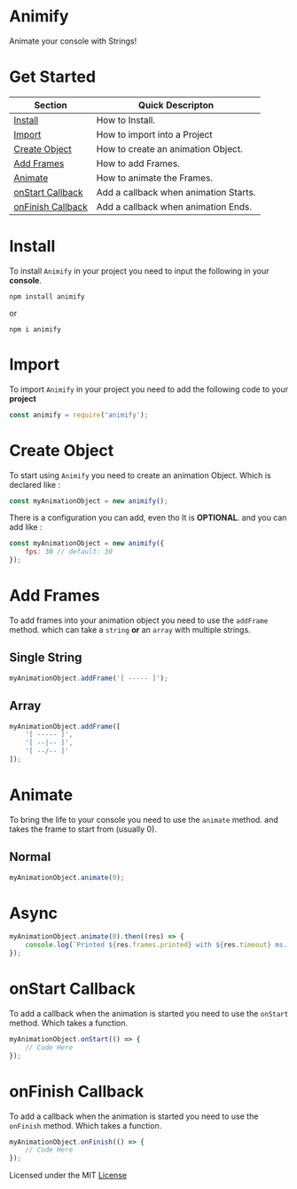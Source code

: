 # Animify
Animate your console with Strings!

# Get Started
Section | Quick Descripton
------------ | -------------
[Install](#install) | How to Install.
[Import](#import) | How to import into a Project
[Create Object](#create-object) | How to create an animation Object.
[Add Frames](#add-frames) | How to add Frames.
[Animate](#animate) | How to animate the Frames.
[onStart Callback](#onstart-callback) | Add a callback when animation Starts.
[onFinish Callback](#onstart-callback) | Add a callback when animation Ends.

# Install
To install `Animify` in your project you need to input the following in your **console**.
```
npm install animify
```
or
```
npm i animify
```

# Import
To import `Animify` in your project you need to add the following code to your **project**
```js
const animify = require('animify');
```

# Create Object
To start using `Animify` you need to create an animation Object. Which is declared like :
```js
const myAnimationObject = new animify();
```
There is a configuration you can add, even tho It is **OPTIONAL**. and you can add like :
```js
const myAnimationObject = new animify({
    fps: 30 // default: 30
});
```

# Add Frames
To add frames into your animation object you need to use the `addFrame` method. which can take a `string` **or** an `array` with multiple strings.
## Single String
```js
myAnimationObject.addFrame('[ ----- ]');
```
## Array
```js
myAnimationObject.addFrame([
    '[ ----- ]',
    '[ --|-- ]',
    '[ --/-- ]'
]);
```

# Animate
To bring the life to your console you need to use the `animate` method. and takes the frame to start from (usually 0).
## Normal
```js
myAnimationObject.animate(0);
```
# Async
```js
myAnimationObject.animate(0).then((res) => {
    console.log(`Printed ${res.frames.printed} with ${res.timeout} ms. delay between Images.`);
});
```

# onStart Callback
To add a callback when the animation is started you need to use the `onStart` method. Which takes a function.
```js
myAnimationObject.onStart(() => {
    // Code Here
});
```

# onFinish Callback
To add a callback when the animation is started you need to use the `onFinish` method. Which takes a function.
```js
myAnimationObject.onFinish(() => {
    // Code Here
});
```

Licensed under the MIT [License](LICENSE)